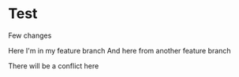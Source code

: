# Test

Few changes

Here I'm in my feature branch
And here from another feature branch

There will be a conflict here
